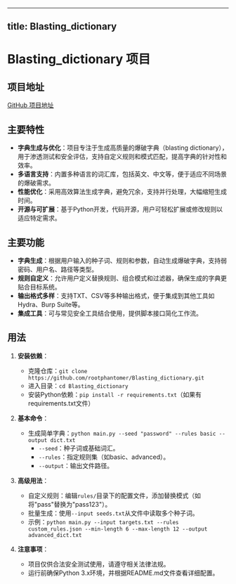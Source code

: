 
---
title: Blasting_dictionary
---

# Blasting_dictionary 项目

## 项目地址
[GitHub 项目地址](https://github.com/rootphantomer/Blasting_dictionary)

## 主要特性
- **字典生成与优化**：项目专注于生成高质量的爆破字典（blasting dictionary），用于渗透测试和安全评估，支持自定义规则和模式匹配，提高字典的针对性和效率。
- **多语言支持**：内置多种语言的词汇库，包括英文、中文等，便于适应不同场景的爆破需求。
- **性能优化**：采用高效算法生成字典，避免冗余，支持并行处理，大幅缩短生成时间。
- **开源与可扩展**：基于Python开发，代码开源，用户可轻松扩展或修改规则以适应特定需求。

## 主要功能
- **字典生成**：根据用户输入的种子词、规则和参数，自动生成爆破字典，支持弱密码、用户名、路径等类型。
- **规则自定义**：允许用户定义替换规则、组合模式和过滤器，确保生成的字典更贴合目标系统。
- **输出格式多样**：支持TXT、CSV等多种输出格式，便于集成到其他工具如Hydra、Burp Suite等。
- **集成工具**：可与常见安全工具结合使用，提供脚本接口简化工作流。

## 用法
1. **安装依赖**：
   - 克隆仓库：`git clone https://github.com/rootphantomer/Blasting_dictionary.git`
   - 进入目录：`cd Blasting_dictionary`
   - 安装Python依赖：`pip install -r requirements.txt`（如果有requirements.txt文件）

2. **基本命令**：
   - 生成简单字典：`python main.py --seed "password" --rules basic --output dict.txt`
     - `--seed`：种子词或基础词汇。
     - `--rules`：指定规则集（如basic、advanced）。
     - `--output`：输出文件路径。

3. **高级用法**：
   - 自定义规则：编辑`rules/`目录下的配置文件，添加替换模式（如将"pass"替换为"pass123"）。
   - 批量生成：使用`--input seeds.txt`从文件中读取多个种子词。
   - 示例：`python main.py --input targets.txt --rules custom_rules.json --min-length 6 --max-length 12 --output advanced_dict.txt`

4. **注意事项**：
   - 项目仅供合法安全测试使用，请遵守相关法律法规。
   - 运行前确保Python 3.x环境，并根据README.md文件查看详细配置。